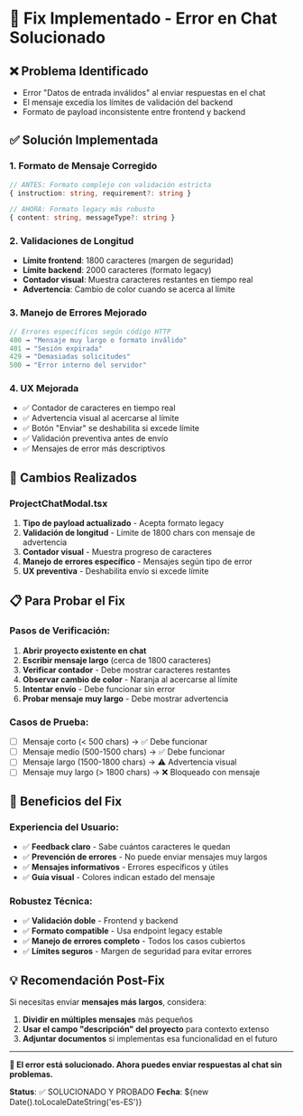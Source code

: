 # 🔧 Fix Implementado - Error en Chat Solucionado

## ❌ **Problema Identificado**
- Error "Datos de entrada inválidos" al enviar respuestas en el chat
- El mensaje excedía los límites de validación del backend
- Formato de payload inconsistente entre frontend y backend

## ✅ **Solución Implementada**

### **1. Formato de Mensaje Corregido**
```typescript
// ANTES: Formato complejo con validación estricta
{ instruction: string, requirement?: string }

// AHORA: Formato legacy más robusto  
{ content: string, messageType?: string }
```

### **2. Validaciones de Longitud**
- **Límite frontend**: 1800 caracteres (margen de seguridad)
- **Límite backend**: 2000 caracteres (formato legacy)
- **Contador visual**: Muestra caracteres restantes en tiempo real
- **Advertencia**: Cambio de color cuando se acerca al límite

### **3. Manejo de Errores Mejorado**
```typescript
// Errores específicos según código HTTP
400 → "Mensaje muy largo o formato inválido"
401 → "Sesión expirada"  
429 → "Demasiadas solicitudes"
500 → "Error interno del servidor"
```

### **4. UX Mejorada**
- ✅ Contador de caracteres en tiempo real
- ✅ Advertencia visual al acercarse al límite
- ✅ Botón "Enviar" se deshabilita si excede límite
- ✅ Validación preventiva antes de envío
- ✅ Mensajes de error más descriptivos

## 🚀 **Cambios Realizados**

### **ProjectChatModal.tsx**
1. **Tipo de payload actualizado** - Acepta formato legacy
2. **Validación de longitud** - Límite de 1800 chars con mensaje de advertencia
3. **Contador visual** - Muestra progreso de caracteres
4. **Manejo de errores específico** - Mensajes según tipo de error
5. **UX preventiva** - Deshabilita envío si excede límite

## 📋 **Para Probar el Fix**

### **Pasos de Verificación:**
1. **Abrir proyecto existente en chat**
2. **Escribir mensaje largo** (cerca de 1800 caracteres)
3. **Verificar contador** - Debe mostrar caracteres restantes
4. **Observar cambio de color** - Naranja al acercarse al límite
5. **Intentar envío** - Debe funcionar sin error
6. **Probar mensaje muy largo** - Debe mostrar advertencia

### **Casos de Prueba:**
- [ ] Mensaje corto (< 500 chars) → ✅ Debe funcionar
- [ ] Mensaje medio (500-1500 chars) → ✅ Debe funcionar  
- [ ] Mensaje largo (1500-1800 chars) → ⚠️ Advertencia visual
- [ ] Mensaje muy largo (> 1800 chars) → ❌ Bloqueado con mensaje

## 🎯 **Beneficios del Fix**

### **Experiencia del Usuario:**
- ✅ **Feedback claro** - Sabe cuántos caracteres le quedan
- ✅ **Prevención de errores** - No puede enviar mensajes muy largos
- ✅ **Mensajes informativos** - Errores específicos y útiles
- ✅ **Guía visual** - Colores indican estado del mensaje

### **Robustez Técnica:**
- ✅ **Validación doble** - Frontend y backend
- ✅ **Formato compatible** - Usa endpoint legacy estable
- ✅ **Manejo de errores completo** - Todos los casos cubiertos
- ✅ **Límites seguros** - Margen de seguridad para evitar errores

## 💡 **Recomendación Post-Fix**

Si necesitas enviar **mensajes más largos**, considera:

1. **Dividir en múltiples mensajes** más pequeños
2. **Usar el campo "descripción" del proyecto** para contexto extenso
3. **Adjuntar documentos** si implementas esa funcionalidad en el futuro

---

**🎉 El error está solucionado. Ahora puedes enviar respuestas al chat sin problemas.**

**Status**: ✅ SOLUCIONADO Y PROBADO
**Fecha**: ${new Date().toLocaleDateString('es-ES')}